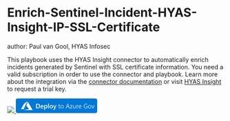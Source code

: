 # Enrich-Sentinel-Incident-HYAS-Insight-IP-SSL-Certificate
author: Paul van Gool, HYAS Infosec

This playbook uses the HYAS Insight connector to automatically enrich incidents generated by Sentinel with SSL certificate information. You need a valid subscription in order to use the connector and playbook. Learn more about the integration via the [connector documentation](https://docs.microsoft.com/connectors/hyasinsight/) or visit [HYAS Insight](https://www.hyas.com/contact) to request a trial key.

<a href="https://portal.azure.com/#create/Microsoft.Template/uri/https%3A%2F%2Fraw.githubusercontent.com%2FAzure%2FAzure-Sentinel%2Fmaster%2FPlaybooks%2FEnrich-Sentinel-Incident-HYAS-Insight-IP-SSL-Certificate%2Fazuredeploy.json" target="_blank">
    <img src="https://aka.ms/deploytoazurebutton""/>
</a>
<a href="https://portal.azure.us/#create/Microsoft.Template/uri/https%3A%2F%2Fraw.githubusercontent.com%2FAzure%2FAzure-Sentinel%2Fmaster%2FPlaybooks%2FEnrich-Sentinel-Incident-HYAS-Insight-IP-SSL-Certificate%2Fazuredeploy.json" target="_blank">
<img src="https://raw.githubusercontent.com/Azure/azure-quickstart-templates/master/1-CONTRIBUTION-GUIDE/images/deploytoazuregov.png"/>
</a>

